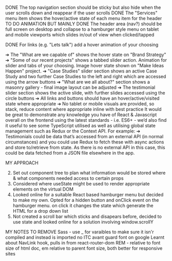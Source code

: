DONE The top navigation section should be sticky but also hide when the user scrolls down and reappear if the user scrolls DONE The "Services" menu item shows the hover/active state of each menu item for the header
TO DO ANIMATION BUT MAINLY DONE The header area (nav?) should be full screen on desktop and collapse to a hamburger style menu on tablet and mobile viewports which slides in/out of view when clicked/tapped

DONE For links (e.g. "Lets talk") add a hover animation of your choosing

➔ The "What are we capable of" shows the hover state on "Brand Strategy"
➔ "Some of our recent projects" shows a tabbed slider action. Animation for slider
and tabs of your choosing. Image hover state shown on "Make Ideas Happen"
project.
➔ "Case Studies" slider section shows an active Case Study and two further Case
Studies to the left and right which are accessed using the arrow buttons
➔ "What are we all about?" section shows a masonry gallery - final image layout
can be adjusted
➔ The testimonial slider section shows the active slide, with further slides
accessed using the circle buttons
➔ All links and buttons should have an hover/active/visited state where
appropriate
➔ No tablet or mobile visuals are provided, so stack, reduce content where
appropriate inline with best practice
It would be great to demonstrate any knowledge you have of React & Javascript
overall on the frontend using the latest standards - i.e. ES6+ - we’d also find it useful
to see some TypeScript utilised as well as utilising global state management such as
Redux or the Context API. For example:
➔ Testimonials could be data that’s accessed from an external API (in normal
circumstances) and you could use Redux to fetch these with async actions
and store to/retrieve from state. As there is no external API in this case, this
could be data fetched from a JSON file elsewhere in the app.

MY APPROACH

2. Set out component tree to plan what information would be stored where & what components needed access to certain props
3. Considered where useState might be used to render appropriate elements on the virtual DOM
4. Looked online for a suitable React based hamburger menu but decided to make my own. Opted for a hidden button and onClick event on the hamburger menu. on click it changes the state which generate the HTML for a drop down list
5. Not created a scroll bar which sticks and disapears before, decided to use state and looked online for a solution involving window.scrollY

MY NOTES TO REMOVE
Sass - use \_ for varaibles to make sure it isn'r compiled and instead is imported
no ITC avant guard font on google
Learnt about NavLink hook, pulls in from react-router-dom
REM - relative to font size of html doc, em relative to parent font size, both better for responsive sites
